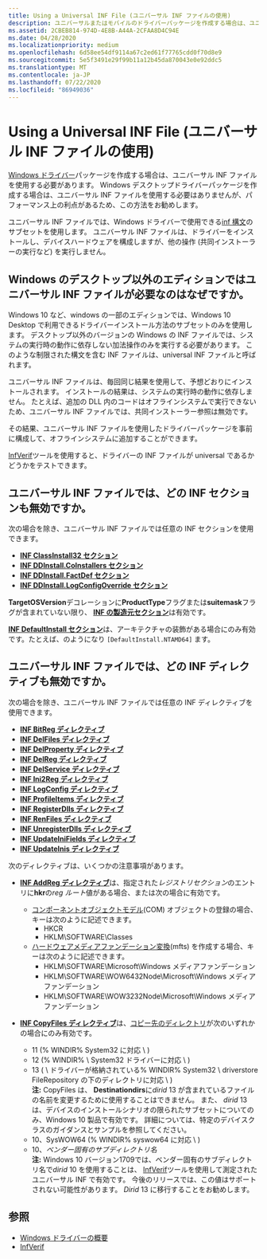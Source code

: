 ```yaml
---
title: Using a Universal INF File (ユニバーサル INF ファイルの使用)
description: ユニバーサルまたはモバイルのドライバーパッケージを作成する場合は、ユニバーサル INF ファイルを使用する必要があります。
ms.assetid: 2CBEB814-974D-4E8B-A44A-2CFAA8D4C94E
ms.date: 04/28/2020
ms.localizationpriority: medium
ms.openlocfilehash: 6d58ee54df9114a67c2ed61f77765cdd0f70d8e9
ms.sourcegitcommit: 5e5f3491e29f99b11a12b45da870043e0e92ddc5
ms.translationtype: MT
ms.contentlocale: ja-JP
ms.lasthandoff: 07/22/2020
ms.locfileid: "86949036"
---
```

# <a name="using-a-universal-inf-file"></a>Using a Universal INF File (ユニバーサル INF ファイルの使用)

[Windows ドライバー](../develop/getting-started-with-windows-drivers.md)パッケージを作成する場合は、ユニバーサル INF ファイルを使用する必要があります。 Windows デスクトップドライバーパッケージを作成する場合は、ユニバーサル INF ファイルを使用する必要はありませんが、パフォーマンス上の利点があるため、この方法をお勧めします。

ユニバーサル INF ファイルでは、Windows ドライバーで使用できる[inf 構文](inf-file-sections-and-directives.md)のサブセットを使用します。 ユニバーサル INF ファイルは、ドライバーをインストールし、デバイスハードウェアを構成しますが、他の操作 (共同インストーラーの実行など) を実行しません。

## <a name="why-is-a-universal-inf-file-required-on-non-desktop-editions-of-windows"></a>Windows のデスクトップ以外のエディションではユニバーサル INF ファイルが必要なのはなぜですか。

Windows 10 など、windows の一部のエディションでは、Windows 10 Desktop で利用できるドライバーインストール方法のサブセットのみを使用します。 デスクトップ以外のバージョンの Windows の INF ファイルでは、システムの実行時の動作に依存しない加法操作のみを実行する必要があります。 このような制限された構文を含む INF ファイルは、universal INF ファイルと呼ばれます。

ユニバーサル INF ファイルは、毎回同じ結果を使用して、予想どおりにインストールされます。 インストールの結果は、システムの実行時の動作に依存しません。 たとえば、追加の DLL 内のコードはオフラインシステムで実行できないため、ユニバーサル INF ファイルでは、共同インストーラー参照は無効です。

その結果、ユニバーサル INF ファイルを使用したドライバーパッケージを事前に構成して、オフラインシステムに追加することができます。

[InfVerif](../devtest/infverif.md)ツールを使用すると、ドライバーの INF ファイルが universal であるかどうかをテストできます。

## <a name="which-inf-sections-are-invalid-in-a-universal-inf-file"></a>ユニバーサル INF ファイルでは、どの INF セクションも無効ですか。

次の場合を除き、ユニバーサル INF ファイルでは任意の INF セクションを使用できます。

-   [**INF ClassInstall32 セクション**](inf-classinstall32-section.md)
-   [**INF DDInstall.CoInstallers セクション**](inf-ddinstall-coinstallers-section.md)
-   [**INF DDInstall.FactDef セクション**](inf-ddinstall-factdef-section.md)
-   [**INF DDInstall.LogConfigOverride セクション**](inf-ddinstall-logconfigoverride-section.md)

**TargetOSVersion**デコレーションに**ProductType**フラグまたは**suitemask**フラグが含まれていない限り、 [**INF の製造元セクション**](inf-manufacturer-section.md)は有効です。

[**INF DefaultInstall セクション**](inf-defaultinstall-section.md)は、アーキテクチャの装飾がある場合にのみ有効です。たとえば、のようになり `[DefaultInstall.NTAMD64]` ます。

## <a name="which-inf-directives-are-invalid-in-a-universal-inf-file"></a>ユニバーサル INF ファイルでは、どの INF ディレクティブも無効ですか。


次の場合を除き、ユニバーサル INF ファイルでは任意の INF ディレクティブを使用できます。

-   [**INF BitReg ディレクティブ**](inf-bitreg-directive.md)
-   [**INF DelFiles ディレクティブ**](inf-delfiles-directive.md)
-   [**INF DelProperty ディレクティブ**](inf-delproperty-directive.md)
-   [**INF DelReg ディレクティブ**](inf-delreg-directive.md)
-   [**INF DelService ディレクティブ**](inf-delservice-directive.md)
-   [**INF Ini2Reg ディレクティブ**](inf-ini2reg-directive.md)
-   [**INF LogConfig ディレクティブ**](inf-logconfig-directive.md)
-   [**INF ProfileItems ディレクティブ**](inf-profileitems-directive.md)
-   [**INF RegisterDlls ディレクティブ**](inf-registerdlls-directive.md)
-   [**INF RenFiles ディレクティブ**](inf-renfiles-directive.md)
-   [**INF UnregisterDlls ディレクティブ**](inf-unregisterdlls-directive.md)
-   [**INF UpdateIniFields ディレクティブ**](inf-updateinifields-directive.md)
-   [**INF UpdateInis ディレクティブ**](inf-updateinis-directive.md)

次のディレクティブは、いくつかの注意事項があります。

-   [**INF AddReg ディレクティブ**](inf-addreg-directive.md)は、指定された*レジストリセクション*のエントリに**hkr**の*reg ルート*値がある場合、または次の場合に有効です。
    -   [コンポーネントオブジェクトモデル](https://docs.microsoft.com/windows/desktop/com)(COM) オブジェクトの登録の場合、キーは次のように記述できます。
        -   HKCR
        -   HKLM\SOFTWARE\Classes
    -   [ハードウェアメディアファンデーション変換](https://docs.microsoft.com/windows/desktop/medfound/media-foundation-transforms)(mfts) を作成する場合、キーは次のように記述できます。
        -   HKLM\SOFTWARE\Microsoft\Windows メディアファンデーション
        -   HKLM\SOFTWARE\WOW6432Node\Microsoft\Windows メディアファンデーション
        -   HKLM\SOFTWARE\WOW3232Node\Microsoft\Windows メディアファンデーション

-   [**INF CopyFiles ディレクティブ**](inf-copyfiles-directive.md)は、[コピー先のディレクトリ](inf-destinationdirs-section.md)が次のいずれかの場合にのみ有効です。

    -   11 (% WINDIR% System32 に対応 \\ )
    -   12 (% WINDIR% \\ System32 ドライバーに対応 \\ )
    -   13 ( \\ ドライバーが格納されている% WINDIR% System32 \\ driverstore FileRepository の下のディレクトリに対応 \\ )  
            **注:** CopyFiles は、 **Destinationdirs**に*dirid* 13 が含まれているファイルの名前を変更するために使用することはできません。 また、 *dirid* 13 は、デバイスのインストールシナリオの限られたサブセットについてのみ、Windows 10 製品で有効です。  詳細については、特定のデバイスクラスのガイダンスとサンプルを参照してください。
    -   10、SysWOW64 (% WINDIR% syswow64 に対応 \\ )
    -   10、*ベンダー固有のサブディレクトリ名*  
            **注:** Windows 10 バージョン1709では、ベンダー固有のサブディレクトリ名で*dirid* 10 を使用することは、 [InfVerif](../devtest/infverif.md)ツールを使用して測定されたユニバーサル INF で有効です。  今後のリリースでは、この値はサポートされない可能性があります。  *Dirid* 13 に移行することをお勧めします。

## <a name="see-also"></a>参照

* [Windows ドライバーの概要](../develop/getting-started-with-windows-drivers.md)
* [InfVerif](../devtest/infverif.md)
